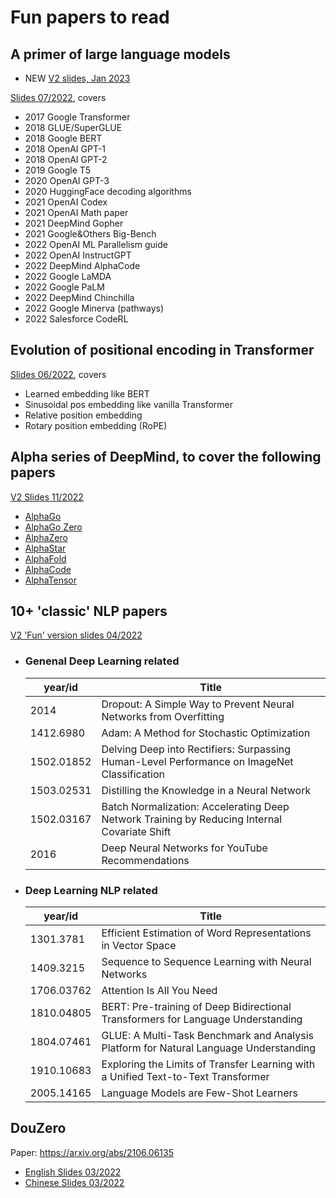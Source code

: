 # Fun papers to read

## A primer of large language models
- NEW [V2 slides, Jan 2023](https://github.com/hululuzhu/llm-primer/blob/main/llm_primer_v2_jan_2023.pdf)

[Slides 07/2022](slides/llm_primer_v1.pdf), covers
- 2017 Google Transformer
- 2018 GLUE/SuperGLUE
- 2018 Google BERT
- 2018 OpenAI GPT-1
- 2018 OpenAI GPT-2
- 2019 Google T5
- 2020 OpenAI GPT-3
- 2020 HuggingFace decoding algorithms
- 2021 OpenAI Codex
- 2021 OpenAI Math paper
- 2021 DeepMind Gopher
- 2021 Google&Others Big-Bench
- 2022 OpenAI ML Parallelism guide
- 2022 OpenAI InstructGPT
- 2022 DeepMind AlphaCode
- 2022 Google LaMDA
- 2022 Google PaLM
- 2022 DeepMind Chinchilla
- 2022 Google Minerva (pathways)
- 2022 Salesforce CodeRL


## Evolution of positional encoding in Transformer
[Slides 06/2022](slides/Positional_Encoding.pdf), covers
- Learned embedding like BERT
- Sinusoidal pos embedding like vanilla Transformer
- Relative position embedding
- Rotary position embedding (RoPE)

## Alpha series of DeepMind, to cover the following papers
[V2 Slides 11/2022](slides/dm_alpha_papers_v2.pdf)
  - [AlphaGo](https://www.nature.com/articles/nature16961)
  - [AlphaGo Zero](https://www.nature.com/articles/nature24270)
  - [AlphaZero](https://www.science.org/doi/10.1126/science.aar6404)
  - [AlphaStar](https://www.nature.com/articles/s41586-019-1724-z)
  - [AlphaFold](https://www.nature.com/articles/s41586-021-03819-2)
  - [AlphaCode](https://arxiv.org/abs/2203.07814)
  - [AlphaTensor](https://www.nature.com/articles/s41586-022-05172-4)

## 10+ 'classic' NLP papers
[V2 'Fun' version slides 04/2022](slides/nlp_entry_papers_v1.pdf)
- ###  Genenal Deep Learning related
  | year/id | Title|
  |----|------|
  |2014|Dropout: A Simple Way to Prevent Neural Networks from Overfitting|
  |1412.6980| Adam: A Method for Stochastic Optimization|
  |1502.01852| Delving Deep into Rectifiers: Surpassing Human-Level Performance on ImageNet Classification|
  |1503.02531| Distilling the Knowledge in a Neural Network|
  |1502.03167| Batch Normalization: Accelerating Deep Network Training by Reducing Internal Covariate Shift|
  |2016| Deep Neural Networks for YouTube Recommendations|
- ### Deep Learning NLP related
  | year/id | Title|
  |----|------|
  |1301.3781|Efficient Estimation of Word Representations in Vector Space|
  |1409.3215|Sequence to Sequence Learning with Neural Networks|
  |1706.03762|Attention Is All You Need|
  |1810.04805|BERT: Pre-training of Deep Bidirectional Transformers for Language Understanding|
  |1804.07461|GLUE: A Multi-Task Benchmark and Analysis Platform for Natural Language Understanding|
  |1910.10683|Exploring the Limits of Transfer Learning with a Unified Text-to-Text Transformer|
  |2005.14165|Language Models are Few-Shot Learners|

## DouZero
Paper: https://arxiv.org/abs/2106.06135
- [English Slides 03/2022](slides/douzero_en.pdf)
- [Chinese Slides 03/2022](slides/douzero_cn.pdf)
